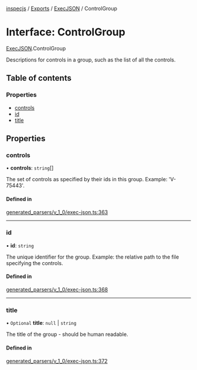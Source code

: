 [inspecjs](../README.md) / [Exports](../modules.md) / [ExecJSON](../modules/ExecJSON.md) / ControlGroup

# Interface: ControlGroup

[ExecJSON](../modules/ExecJSON.md).ControlGroup

Descriptions for controls in a group, such as the list of all the controls.

## Table of contents

### Properties

- [controls](ExecJSON.ControlGroup.md#controls)
- [id](ExecJSON.ControlGroup.md#id)
- [title](ExecJSON.ControlGroup.md#title)

## Properties

### controls

• **controls**: `string`[]

The set of controls as specified by their ids in this group.  Example: 'V-75443'.

#### Defined in

[generated_parsers/v_1_0/exec-json.ts:363](https://github.com/mitre/heimdall2/blob/23640835/libs/inspecjs/src/generated_parsers/v_1_0/exec-json.ts#L363)

___

### id

• **id**: `string`

The unique identifier for the group.  Example: the relative path to the file specifying
the controls.

#### Defined in

[generated_parsers/v_1_0/exec-json.ts:368](https://github.com/mitre/heimdall2/blob/23640835/libs/inspecjs/src/generated_parsers/v_1_0/exec-json.ts#L368)

___

### title

• `Optional` **title**: ``null`` \| `string`

The title of the group - should be human readable.

#### Defined in

[generated_parsers/v_1_0/exec-json.ts:372](https://github.com/mitre/heimdall2/blob/23640835/libs/inspecjs/src/generated_parsers/v_1_0/exec-json.ts#L372)
